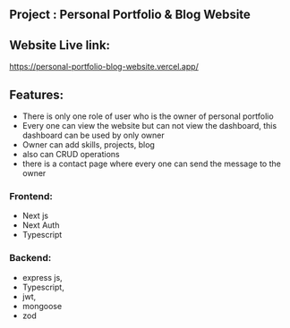 ## Project : Personal Portfolio & Blog Website

## Website Live link:

<https://personal-portfolio-blog-website.vercel.app/>

## Features:

- There is only one role of user who is the owner of personal portfolio
- Every one can view the website but can not view the dashboard, this dashboard can be used by only owner
- Owner can add skills, projects, blog
- also can CRUD operations
- there is a contact page where every one can send the message to the owner

### Frontend:

- Next js
- Next Auth
- Typescript

### Backend:

- express js,
- Typescript,
- jwt,
- mongoose
- zod
